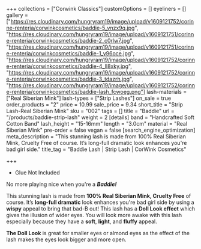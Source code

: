 +++
collections = ["Corwink Classics"]
customOptions = []
eyeliners = []
gallery = ["https://res.cloudinary.com/hungryram19/image/upload/v1609121752/corinne-renteria/corwinkcosmetics/baddie-5_vnzx9q.jpg", "https://res.cloudinary.com/hungryram19/image/upload/v1609121751/corinne-renteria/corwinkcosmetics/baddie-2_c0rlw7.jpg", "https://res.cloudinary.com/hungryram19/image/upload/v1609121751/corinne-renteria/corwinkcosmetics/baddie-1_y96oce.jpg", "https://res.cloudinary.com/hungryram19/image/upload/v1609121752/corinne-renteria/corwinkcosmetics/baddie-4_ll8xky.jpg", "https://res.cloudinary.com/hungryram19/image/upload/v1609121752/corinne-renteria/corwinkcosmetics/baddie-3_tdazrh.jpg", "https://res.cloudinary.com/hungryram19/image/upload/v1609121752/corinne-renteria/corwinkcosmetics/baddie-lash_fcwoeg.png"]
lash-materials = ["Real Siberian Mink"]
lash-types = ["Strip Lashes"]
on_sale = true
order_products = "2"
price = 10.99
sale_price = 9.34
short_title = "Strip Lash-Real Siberian Mink"
sku = "002"
tags = []
title = "Baddie"
url = "/products/baddie-strip-lash"
weight = 2
[details]
band = "Handcrafted Soft Cotton Band"
lash_height = "15-16mm"
length = "3.0cm"
material = "Real Siberian Mink"
pre-order = false
vegan = false
[search_engine_optimization]
meta_description = "This stunning lash is made from 100% Real Siberian Mink, Cruelty Free of course. It’s long-full dramatic look enhances you're bad girl side."
title_tag = "Baddie Lash | Strip Lash | CorWink Cosmetics"

+++
* Glue Not Included

No more playing nice when you're a **_Baddie!_**

This stunning lash is made from **100% Real Siberian Mink, Cruelty Free** of course. It’s **long-full dramatic** look enhances you're bad girl side by using a **wispy** appeal to bring that bad-B out! This lash has a **Doll Look effect** which gives the illusion of wider eyes. You will look more awake with this lash especially because they have a **soft**, **light**, and **fluffy** appeal.

**The Doll Look** is great for smaller eyes or almond eyes as the effect of the lash makes the eyes look bigger and more open.